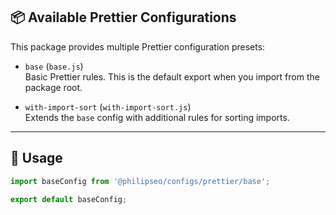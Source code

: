 ## 📦 Available Prettier Configurations

This package provides multiple Prettier configuration presets:

- `base` (`base.js`)  
  Basic Prettier rules. This is the default export when you import from the
  package root.

- `with-import-sort` (`with-import-sort.js`)  
  Extends the `base` config with additional rules for sorting imports.

---

## 🔧 Usage

```js
import baseConfig from '@philipseo/configs/prettier/base';

export default baseConfig;
```
